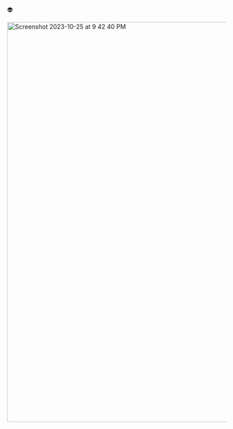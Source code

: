 👽

<!--
**kalepadot/kalepadot** is a ✨ _special_ ✨ repository because its `README.md` (this file) appears on your GitHub profile.

Here are some ideas to get you started:

- 🔭 I’m currently working on ...
- 🌱 I’m currently learning ...
- 👯 I’m looking to collaborate on ...
- 🤔 I’m looking for help with ...
- 💬 Ask me about ...
- 📫 How to reach me: ...
- 😄 Pronouns: ...
- ⚡ Fun fact: ...
-->

<img width="922" alt="Screenshot 2023-10-25 at 9 42 40 PM" src="https://github.com/kalepadot/kalepadot/assets/29220408/7fd4df71-2129-4db2-9bca-78c21ba91a1d">
